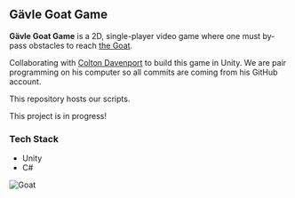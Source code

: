 ## Gävle Goat Game

**Gävle Goat Game** is a 2D, single-player video game where one must by-pass obstacles to reach [the Goat](https://en.wikipedia.org/wiki/G%C3%A4vle_goat).

Collaborating with [Colton Davenport](https://github.com/ColtonDavenport) to build this game in Unity. We are pair programming on his computer so all commits are coming from his GitHub account.

This repository hosts our scripts.

This project is in progress!

### Tech Stack

- Unity
- C#

![Goat](https://github.com/caitlincroteau/gavle-goat/blob/main/galveGoat-gh.png)
